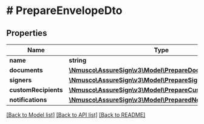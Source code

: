 # # PrepareEnvelopeDto

## Properties

Name | Type | Description | Notes
------------ | ------------- | ------------- | -------------
**name** | **string** |  | [optional] 
**documents** | [**\Nmusco\AssureSign\v3\Model\PrepareDocumentDto[]**](PrepareDocumentDto.md) |  | [optional] 
**signers** | [**\Nmusco\AssureSign\v3\Model\PrepareSignerDto[]**](PrepareSignerDto.md) |  | [optional] 
**customRecipients** | [**\Nmusco\AssureSign\v3\Model\PrepareCustomRecipientDto[]**](PrepareCustomRecipientDto.md) |  | [optional] 
**notifications** | [**\Nmusco\AssureSign\v3\Model\PreparedNotificationDto[]**](PreparedNotificationDto.md) |  | [optional] 

[[Back to Model list]](../../README.md#documentation-for-models) [[Back to API list]](../../README.md#documentation-for-api-endpoints) [[Back to README]](../../README.md)


